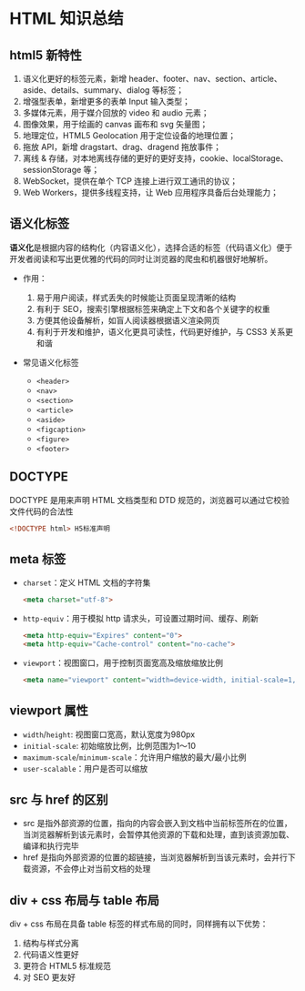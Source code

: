 # HTML 知识总结

## html5 新特性

1. 语义化更好的标签元素，新增 header、footer、nav、section、article、aside、details、summary、dialog 等标签；
2. 增强型表单，新增更多的表单 Input 输入类型；
3. 多媒体元素，用于媒介回放的 video 和 audio 元素；
4. 图像效果，用于绘画的 canvas 画布和 svg 矢量图；
5. 地理定位，HTML5 Geolocation 用于定位设备的地理位置；
6. 拖放 API，新增 dragstart、drag、dragend 拖放事件；
7. 离线 & 存储，对本地离线存储的更好的更好支持，cookie、localStorage、sessionStorage 等；
8. WebSocket，提供在单个 TCP 连接上进行双工通讯的协议；
9. Web Workers，提供多线程支持，让 Web 应用程序具备后台处理能力；

## 语义化标签

**语义化**是根据内容的结构化（内容语义化），选择合适的标签（代码语义化）便于开发者阅读和写出更优雅的代码的同时让浏览器的爬虫和机器很好地解析。

- 作用：

  1. 易于用户阅读，样式丢失的时候能让页面呈现清晰的结构
  2. 有利于 SEO，搜索引擎根据标签来确定上下文和各个关键字的权重
  3. 方便其他设备解析，如盲人阅读器根据语义渲染网页
  4. 有利于开发和维护，语义化更具可读性，代码更好维护，与 CSS3 关系更和谐

- 常见语义化标签
  - `<header>`
  - `<nav>`
  - `<section>`
  - `<article>`
  - `<aside>`
  - `<figcaption>`
  - `<figure>`
  - `<footer>`

## DOCTYPE

DOCTYPE 是用来声明 HTML 文档类型和 DTD 规范的，浏览器可以通过它校验文件代码的合法性

```html
<!DOCTYPE html> H5标准声明
```

## meta 标签

- `charset`：定义 HTML 文档的字符集

  ```html
  <meta charset="utf-8">
  ```

- `http-equiv`：用于模拟 http 请求头，可设置过期时间、缓存、刷新

  ```html
  <meta http-equiv="Expires" content="0">
  <meta http-equiv="Cache-control" content="no-cache">
  ```

- `viewport`：视图窗口，用于控制页面宽高及缩放缩放比例

  ```html
  <meta name="viewport" content="width=device-width, initial-scale=1, maximum-scale=1">
  ```

## viewport 属性

- `width`/`height`: 视图窗口宽高，默认宽度为980px
- `initial-scale`: 初始缩放比例，比例范围为1～10
- `maximum-scale`/`minimum-scale`：允许用户缩放的最大/最小比例
- `user-scalable`：用户是否可以缩放

## src 与 href 的区别

- src 是指外部资源的位置，指向的内容会嵌入到文档中当前标签所在的位置，当浏览器解析到该元素时，会暂停其他资源的下载和处理，直到该资源加载、编译和执行完毕
- href 是指向外部资源的位置的超链接，当浏览器解析到当该元素时，会并行下载资源，不会停止对当前文档的处理

## div + css 布局与 table 布局

div + css 布局在具备 table 标签的样式布局的同时，同样拥有以下优势：

1. 结构与样式分离
2. 代码语义性更好
3. 更符合 HTML5 标准规范
4. 对 SEO 更友好

